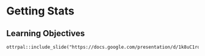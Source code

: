 # Getting Stats

## Learning Objectives

```{r, fig.align='center', echo = FALSE, fig.alt= "Major point!! example image"}
ottrpal::include_slide("https://docs.google.com/presentation/d/1k8uC1rqnGTSbKjBsWvKYgiUUxO1q_VhJCwZQHJNWozA/edit#slide=id.g29054a882fd_0_52")
```
